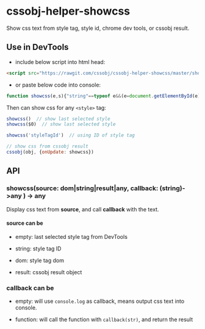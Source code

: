 # cssobj-helper-showcss
Show css text from style tag, style id, chrome dev tools, or cssobj result.


## **Use in DevTools**

- include below script into html head:

``` html
<script src="https://rawgit.com/cssobj/cssobj-helper-showcss/master/showcss.js"></script>
```

- or paste below code into console:

``` javascript
function showcss(e,s){"string"==typeof e&&(e=document.getElementById(e)),"object"==typeof e&&e&&e.cssdom&&(e=e.cssdom),e||(e=$0);var t=e.sheet||e.styleSheet;if(t.cssText)return t.cssText;for(var o="",c=t.cssRules||t.rules,n=0,r=c.length;n<r;n++)o+=c[n].cssText+"\n";return s?s(o):console.log(o)}
```

Then can show css for any `<style>` tag:

``` javascript
showcss()  // show last selected style
showcss($0)  // show last selected style

showcss('styleTagId')  // using ID of style tag

// show css from cssobj result
cssobj(obj, {onUpdate: showcss})

```

## API

### showcss(source: dom|string|result|any, callback: (string)->any ) -> any

Display css text from **source**, and call **callback** with the text.

#### **source** can be

  - empty: last selected style tag from DevTools

  - string: style tag ID

  - dom: style tag dom

  - result: cssobj result object

### **callback** can be

  - empty: will use `console.log` as callback, means output css text into console.

  - function: will call the function with `callback(str)`, and return the result
